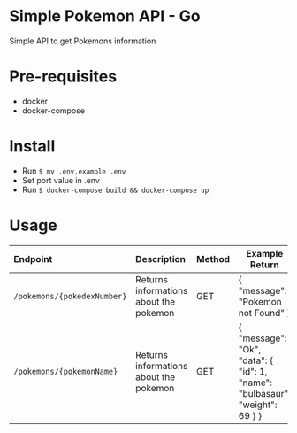 # Simple Pokemon API - Go

Simple API to get Pokemons information

# Pre-requisites

- docker
- docker-compose

# Install

- Run `$ mv .env.example .env`
- Set port value in .env
- Run `$ docker-compose build && docker-compose up`

# Usage

| Endpoint                    | Description                            | Method | Example Return                                                              |
| :-------------------------- | :------------------------------------- | ------ | --------------------------------------------------------------------------- |
| `/pokemons/{pokedexNumber}` | Returns informations about the pokemon | GET    | { "message": "Pokemon not Found" }                                          |
| `/pokemons/{pokemonName}`   | Returns informations about the pokemon | GET    | { "message": "Ok", "data": { "id": 1, "name": "bulbasaur", "weight": 69 } } |

